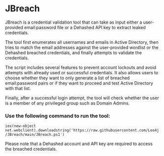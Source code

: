 # JBreach

JBreach is a credential validation tool that can take as input either a user-provided email:password file or a Dehashed API key to extract leaked credentials.

The tool first enumerates all usernames and emails in Active Directory, then tries to match the email addresses against the user-provided wordlist or the Dehashed breached credentials, and finally attempts to validate the credentials.

The script includes several features to prevent account lockouts and avoid attempts with already used or successful credentials. It also allows users to choose whether they want to only generate a list of breached email:password pairs or if they want to proceed and test Active Directory with that list.

Finally, after a successful login attempt, the tool will check whether the user is a member of any privileged group such as Domain Admins.

### Use the following command to run the tool:

`iex(new-object net.webclient).downloadstring('https://raw.githubusercontent.com/Leo4j/JBreach/main/JBreach.ps1')`

Please note that a Dehashed account and API key are required to access the breached credentials.
